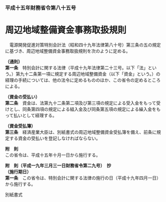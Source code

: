 ### 平成十五年財務省令第八十五号  
# 周辺地域整備資金事務取扱規則  
　電源開発促進対策特別会計法（昭和四十九年法律第八十号）第三条の五の規定に基づき、周辺地域整備資金事務取扱規則を次のように定める。  
  
**（通則）**  
**第一条**　特別会計に関する法律（平成十九年法律第二十三号。以下「法」という。）第九十二条第一項に規定する周辺地域整備資金（以下「資金」という。）の経理の手続については、他の法令に定めるもののほか、この省令の定めるところによる。  
  
**（資金の受払い）**  
**第二条**　資金は、法第九十二条第二項及び第三項の規定による受入金をもって受けとし、同条第四項の規定による組入金及び同条第五項の規定による繰入金をもって払いとして経理する。  
  
**（資金受払簿）**  
**第三条**　経済産業大臣は、別紙書式の周辺地域整備資金受払簿を備え、前条に規定する資金の受払いを登記しなければならない。  
  
**附　則**  
この省令は、平成十五年十月一日から施行する。  
  
**附　則（平成一九年三月三一日財務省令第二九号）　抄**  
**（施行期日）**  
**第一条**　この省令は、特別会計に関する法律の施行の日（平成十九年四月一日）から施行する。  
  
別紙書式
          
        